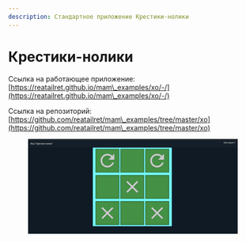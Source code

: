 ```yaml
---
description: Стандартное приложение Крестики-нолики
---
```


# Крестики-нолики

Ссылка на работающее приложение: [https://reatailret.github.io/mam\_examples/xo/-/](https://reatailret.github.io/mam\_examples/xo/-/)

Ссылка на репозиторий: [https://github.com/reatailret/mam\_examples/tree/master/xo](https://github.com/reatailret/mam\_examples/tree/master/xo)

<figure><img src="../../.gitbook/assets/image (1).png" alt=""><figcaption></figcaption></figure>
